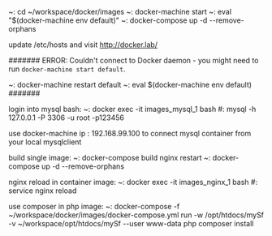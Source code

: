 
~: cd ~/workspace/docker/images
~: docker-machine start
~: eval "$(docker-machine env default)"
~: docker-compose up -d --remove-orphans

update /etc/hosts and visit
http://docker.lab/


#######
ERROR: Couldn't connect to Docker daemon - you might need to run `docker-machine start default`.

~: docker-machine restart default
~: eval $(docker-machine env default)
#######


login into mysql bash:
~: docker exec -it images_mysql_1 bash
#: mysql -h 127.0.0.1 -P 3306 -u root -p123456

use docker-machine ip : 192.168.99.100 to connect mysql container from your local mysqlclient


build single image:
~: docker-compose build nginx
restart
~: docker-compose up -d --remove-orphans

nginx reload in container image:
~: docker exec -it images_nginx_1 bash
#: service nginx reload

use composer in php image:
~: docker-compose -f ~/workspace/docker/images/docker-compose.yml run -w /opt/htdocs/mySf -v ~/workspace/opt/htdocs/mySf --user www-data php composer install
